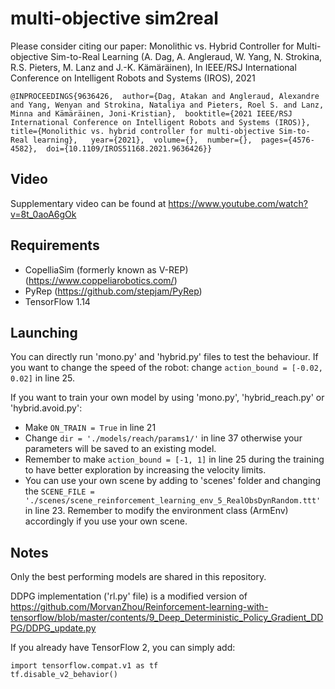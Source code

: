 # multi-objective sim2real

Please consider citing our paper:
Monolithic vs. Hybrid Controller for Multi-objective Sim-to-Real Learning (A. Dag, A. Angleraud, W. Yang, N. Strokina, R.S. Pieters, M. Lanz and J.-K. Kämäräinen), In IEEE/RSJ International Conference on Intelligent Robots and Systems (IROS), 2021
```
@INPROCEEDINGS{9636426,  author={Dag, Atakan and Angleraud, Alexandre and Yang, Wenyan and Strokina, Nataliya and Pieters, Roel S. and Lanz, Minna and Kämäräinen, Joni-Kristian},  booktitle={2021 IEEE/RSJ International Conference on Intelligent Robots and Systems (IROS)},   title={Monolithic vs. hybrid controller for multi-objective Sim-to-Real learning},   year={2021},  volume={},  number={},  pages={4576-4582},  doi={10.1109/IROS51168.2021.9636426}}
```

## Video
Supplementary video can be found at https://www.youtube.com/watch?v=8t_0aoA6gOk

## Requirements
* CopelliaSim (formerly known as V-REP) (https://www.coppeliarobotics.com/)
* PyRep (https://github.com/stepjam/PyRep)
* TensorFlow 1.14

## Launching
You can directly run 'mono.py' and 'hybrid.py' files to test the behaviour. If you want to change the speed of the robot: change 
```action_bound = [-0.02, 0.02]``` in line 25.

If you want to train your own model by using 'mono.py', 'hybrid_reach.py' or 'hybrid.avoid.py':
* Make ```ON_TRAIN = True``` in line 21
* Change ```dir = './models/reach/params1/'``` in line 37 otherwise your parameters will be saved to an existing model.
* Remember to make ```action_bound = [-1, 1]``` in line 25 during the training to have better exploration by increasing the velocity limits.
* You can use your own scene by adding to 'scenes' folder and changing the ```SCENE_FILE = './scenes/scene_reinforcement_learning_env_5_RealObsDynRandom.ttt'``` in line 23. Remember to modify the environment class (ArmEnv) accordingly if you use your own scene.

## Notes
Only the best performing models are shared in this repository. 

DDPG implementation ('rl.py' file) is a modified version of https://github.com/MorvanZhou/Reinforcement-learning-with-tensorflow/blob/master/contents/9_Deep_Deterministic_Policy_Gradient_DDPG/DDPG_update.py

If you already have TensorFlow 2, you can simply add:
```
import tensorflow.compat.v1 as tf
tf.disable_v2_behavior()
```
